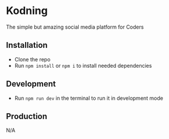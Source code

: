 # Kodning
The simple but amazing social media platform for Coders

## Installation
* Clone the repo
* Run `npm install` or `npm i` to install needed dependencies

## Development
* Run `npm run dev` in the terminal to run it in development mode

## Production
N/A